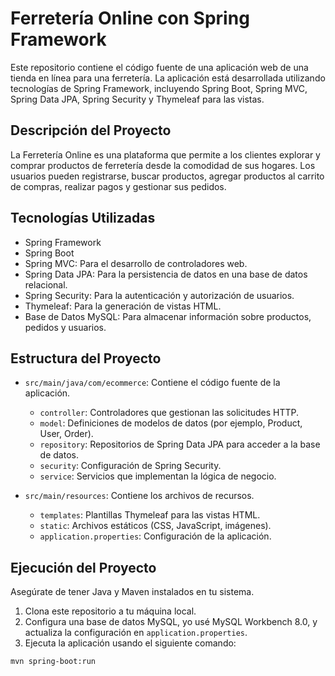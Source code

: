 # Ferretería Online con Spring Framework

Este repositorio contiene el código fuente de una aplicación web de una tienda en línea para una ferretería. La aplicación está desarrollada utilizando tecnologías de Spring Framework, incluyendo Spring Boot, Spring MVC, Spring Data JPA, Spring Security y Thymeleaf para las vistas.

## Descripción del Proyecto

La Ferretería Online es una plataforma que permite a los clientes explorar y comprar productos de ferretería desde la comodidad de sus hogares. Los usuarios pueden registrarse, buscar productos, agregar productos al carrito de compras, realizar pagos y gestionar sus pedidos.

## Tecnologías Utilizadas

- Spring Framework
- Spring Boot
- Spring MVC: Para el desarrollo de controladores web.
- Spring Data JPA: Para la persistencia de datos en una base de datos relacional.
- Spring Security: Para la autenticación y autorización de usuarios.
- Thymeleaf: Para la generación de vistas HTML.
- Base de Datos MySQL: Para almacenar información sobre productos, pedidos y usuarios.

## Estructura del Proyecto

- `src/main/java/com/ecommerce`: Contiene el código fuente de la aplicación.
  - `controller`: Controladores que gestionan las solicitudes HTTP.
  - `model`: Definiciones de modelos de datos (por ejemplo, Product, User, Order).
  - `repository`: Repositorios de Spring Data JPA para acceder a la base de datos.
  - `security`: Configuración de Spring Security.
  - `service`: Servicios que implementan la lógica de negocio.

- `src/main/resources`: Contiene los archivos de recursos.
  - `templates`: Plantillas Thymeleaf para las vistas HTML.
  - `static`: Archivos estáticos (CSS, JavaScript, imágenes).
  - `application.properties`: Configuración de la aplicación.

## Ejecución del Proyecto

Asegúrate de tener Java y Maven instalados en tu sistema.
1. Clona este repositorio a tu máquina local.
2. Configura una base de datos MySQL, yo usé MySQL Workbench 8.0, y actualiza la configuración en `application.properties`.
3. Ejecuta la aplicación usando el siguiente comando:

```bash
mvn spring-boot:run
